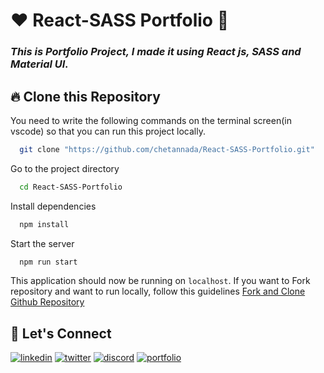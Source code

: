 # ❤️ React-SASS Portfolio 🙏
### _This is Portfolio Project, I made it using React js, SASS and Material UI._


## 🔥 Clone this Repository
You need to write the following commands on the terminal screen(in vscode) so that you can run this project locally.

```bash
  git clone "https://github.com/chetannada/React-SASS-Portfolio.git"
```
Go to the project directory

```bash
  cd React-SASS-Portfolio
```
Install dependencies
```bash
  npm install
```
Start the server
```bash
  npm run start
```

This application should now be running on `localhost`. If you want to Fork repository and want to run locally, follow this guidelines [Fork and Clone Github Repository](https://docs.github.com/en/get-started/quickstart/fork-a-repo)

## 🔗 Let's Connect
[![linkedin](https://img.shields.io/badge/LinkedIn-0077B5?style=for-the-badge&logo=linkedin&logoColor=white)](https://www.linkedin.com/in/chetannada/)
[![twitter](https://img.shields.io/badge/Twitter-1DA1F2?style=for-the-badge&logo=twitter&logoColor=white)](https://twitter.com/chetannada)
[![discord](https://img.shields.io/badge/Discord-5865F2?style=for-the-badge&logo=discord&logoColor=white)](https://discordapp.com/users/916005177838956555)
[![portfolio](https://img.shields.io/badge/my_portfolio-000?style=for-the-badge&logo=ko-fi&logoColor=white)](https://chetannada.netlify.app/)